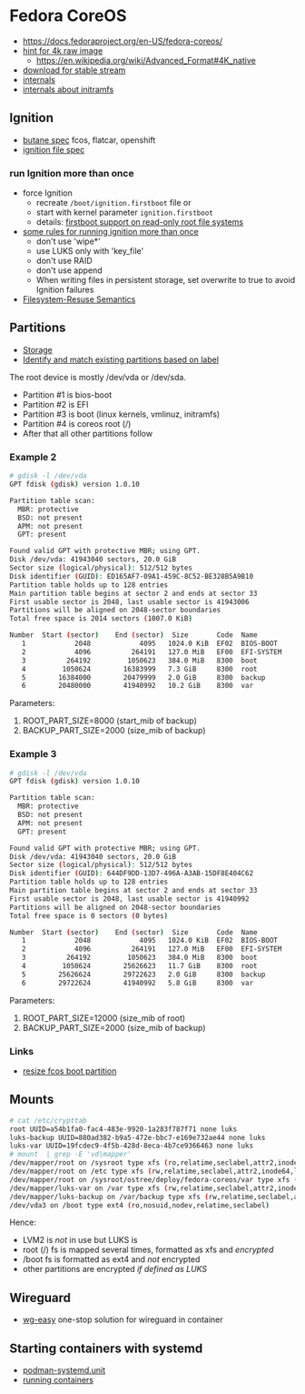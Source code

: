 # Fedora CoreOS

* https://docs.fedoraproject.org/en-US/fedora-coreos/
* [hint for 4k raw image](https://stevetech.me/posts/find-4k-native-ssds)
  + https://en.wikipedia.org/wiki/Advanced_Format#4K_native
* [download for stable stream](https://fedoraproject.org/de/coreos/download?stream=stable&arch=x86_64#download_section)
* [internals](https://github.com/coreos/fedora-coreos-tracker/blob/main/internals/README-internals.md)
* [internals about initramfs](https://github.com/coreos/fedora-coreos-tracker/blob/main/internals/README-initramfs.md)


## Ignition

* [butane spec](https://coreos.github.io/butane/specs/) fcos, flatcar, openshift
* [ignition file spec](https://coreos.github.io/ignition/specs/)

### run Ignition more than once

* force Ignition
  + recreate `/boot/ignition.firstboot` file or
  + start with kernel parameter `ignition.firstboot`
  + details: [firstboot support on read-only root file systems](https://github.com/coreos/ignition/issues/1049)
* [some rules for running ignition more than once](https://docs.fedoraproject.org/en-US/fedora-coreos/live-booting/)
  + don't use 'wipe*'
  + use LUKS only with 'key_file'
  + don't use RAID
  + don't use append
  + When writing files in persistent storage, set overwrite to true to avoid Ignition failures
* [Filesystem-Resuse Semantics](https://coreos.github.io/ignition/operator-notes/#filesystem-reuse-semantics)

## Partitions

* [Storage](https://docs.fedoraproject.org/en-US/fedora-coreos/storage/)
* [Identify and match existing partitions based on label](https://github.com/coreos/ignition/issues/1219)

The root device is mostly /dev/vda or /dev/sda.

* Partition #1 is bios-boot
* Partition #2 is EFI
* Partition #3 is boot (linux kernels, vmlinuz, initramfs)
* Partition #4 is coreos root (/)
* After that all other partitions follow

### Example 2

```bash
# gdisk -l /dev/vda
GPT fdisk (gdisk) version 1.0.10

Partition table scan:
  MBR: protective
  BSD: not present
  APM: not present
  GPT: present

Found valid GPT with protective MBR; using GPT.
Disk /dev/vda: 41943040 sectors, 20.0 GiB
Sector size (logical/physical): 512/512 bytes
Disk identifier (GUID): ED165AF7-09A1-459C-8C52-BE328B5A9B10
Partition table holds up to 128 entries
Main partition table begins at sector 2 and ends at sector 33
First usable sector is 2048, last usable sector is 41943006
Partitions will be aligned on 2048-sector boundaries
Total free space is 2014 sectors (1007.0 KiB)

Number  Start (sector)    End (sector)  Size       Code  Name
   1            2048            4095   1024.0 KiB  EF02  BIOS-BOOT
   2            4096          264191   127.0 MiB   EF00  EFI-SYSTEM
   3          264192         1050623   384.0 MiB   8300  boot
   4         1050624        16383999   7.3 GiB     8300  root
   5        16384000        20479999   2.0 GiB     8300  backup
   6        20480000        41940992   10.2 GiB    8300  var
```

Parameters:
1. ROOT_PART_SIZE=8000 (start_mib of backup)
2. BACKUP_PART_SIZE=2000 (size_mib of backup)

### Example 3

```bash
# gdisk -l /dev/vda
GPT fdisk (gdisk) version 1.0.10

Partition table scan:
  MBR: protective
  BSD: not present
  APM: not present
  GPT: present

Found valid GPT with protective MBR; using GPT.
Disk /dev/vda: 41943040 sectors, 20.0 GiB
Sector size (logical/physical): 512/512 bytes
Disk identifier (GUID): 644DF9DD-13D7-496A-A3AB-15DF8E404C62
Partition table holds up to 128 entries
Main partition table begins at sector 2 and ends at sector 33
First usable sector is 2048, last usable sector is 41940992
Partitions will be aligned on 2048-sector boundaries
Total free space is 0 sectors (0 bytes)

Number  Start (sector)    End (sector)  Size       Code  Name
   1            2048            4095   1024.0 KiB  EF02  BIOS-BOOT
   2            4096          264191   127.0 MiB   EF00  EFI-SYSTEM
   3          264192         1050623   384.0 MiB   8300  boot
   4         1050624        25626623   11.7 GiB    8300  root
   5        25626624        29722623   2.0 GiB     8300  backup
   6        29722624        41940992   5.8 GiB     8300  var
```

Parameters:
1. ROOT_PART_SIZE=12000 (size_mib of root)
2. BACKUP_PART_SIZE=2000 (size_mib of backup)

### Links

* [resize fcos boot partition](https://www.aleskandro.com/posts/resize-boot-partition-fedora-coreos/)

## Mounts

```bash
# cat /etc/crypttab 
root UUID=a54b1fa0-fac4-483e-9920-1a283f787f71 none luks
luks-backup UUID=880ad382-b9a5-472e-bbc7-e169e732ae44 none luks
luks-var UUID=19fcdec9-4f5b-428d-8eca-4b7ce9366463 none luks
# mount  | grep -E 'vd|mapper'
/dev/mapper/root on /sysroot type xfs (ro,relatime,seclabel,attr2,inode64,logbufs=8,logbsize=32k,prjquota)
/dev/mapper/root on /etc type xfs (rw,relatime,seclabel,attr2,inode64,logbufs=8,logbsize=32k,prjquota)
/dev/mapper/root on /sysroot/ostree/deploy/fedora-coreos/var type xfs (rw,relatime,seclabel,attr2,inode64,logbufs=8,logbsize=32k,prjquota)
/dev/mapper/luks-var on /var type xfs (rw,relatime,seclabel,attr2,inode64,logbufs=8,logbsize=32k,noquota)
/dev/mapper/luks-backup on /var/backup type xfs (rw,relatime,seclabel,attr2,inode64,logbufs=8,logbsize=32k,noquota)
/dev/vda3 on /boot type ext4 (ro,nosuid,nodev,relatime,seclabel)
```

Hence:

* LVM2 is _not_ in use but LUKS is
* root (/) fs is mapped several times, formatted as xfs and _encrypted_
* /boot fs is formatted as ext4 and _not_ encrypted
* other partitions are encrypted _if defined as LUKS_

## Wireguard

* [wg-easy](https://github.com/wg-easy/wg-easy) one-stop solution for wireguard in container

## Starting containers with systemd

* [podman-systemd.unit](https://docs.podman.io/en/latest/markdown/podman-systemd.unit.5.html)
* [running containers](https://docs.fedoraproject.org/en-US/fedora-coreos/running-containers/)
